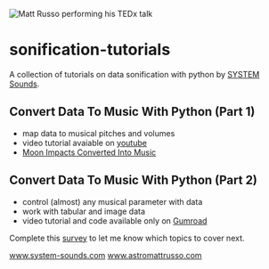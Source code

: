 ![Matt Russo performing his TEDx talk](data2music-with-python-part1/figures/matt-ted-thin.jpg)

# sonification-tutorials

A collection of tutorials on data sonification with python by [SYSTEM Sounds](www.system-sounds.com).

## Convert Data To Music With Python (Part 1)
- map data to musical pitches and volumes
- video tutorial avaiable on [youtube](https://www.youtube.com/watch?v=YgLvfLxVWvU)
- [Moon Impacts Converted Into Music](https://www.youtube.com/watch?v=ANYxkwvb8pc)


## Convert Data To Music With Python (Part 2)
- control (almost) any musical parameter with data
- work with tabular and image data
- video tutorial and code available only on [Gumroad](https://astromattrusso.gumroad.com/l/data2music-part2)

Complete this [survey](https://docs.google.com/forms/d/e/1FAIpQLSef30tY78hr6cl5lHc91a1pCiqU6GPOa1BletNFg0pOH3JuwA/viewform) to let me know which topics to cover next.

www.system-sounds.com
www.astromattrusso.com
